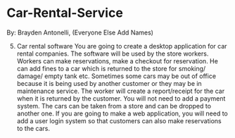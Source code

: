 # Car-Rental-Service
By: Brayden Antonelli, (Everyone Else Add Names)

5) Car rental software
You are going to create a desktop application for car rental companies. The software will be
used by the store workers. Workers can make reservations, make a checkout for
reservation. He can add fines to a car which is returned to the store for smoking/ damage/
empty tank etc. Sometimes some cars may be out of office because it is being used by
another customer or they may be in maintenance service. The worker will create a
report/receipt for the car when it is returned by the customer. You will not need to add a
payment system. The cars can be taken from a store and can be dropped to another one.
If you are going to make a web application, you will need to add a user login system so that
customers can also make reservations to the cars.
